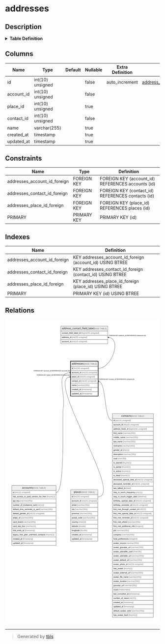 # addresses

## Description

<details>
<summary><strong>Table Definition</strong></summary>

```sql
CREATE TABLE `addresses` (
  `id` int(10) unsigned NOT NULL AUTO_INCREMENT,
  `account_id` int(10) unsigned NOT NULL,
  `place_id` int(10) unsigned DEFAULT NULL,
  `contact_id` int(10) unsigned NOT NULL,
  `name` varchar(255) COLLATE utf8mb4_unicode_ci DEFAULT NULL,
  `created_at` timestamp NULL DEFAULT NULL,
  `updated_at` timestamp NULL DEFAULT NULL,
  PRIMARY KEY (`id`),
  KEY `addresses_account_id_foreign` (`account_id`),
  KEY `addresses_contact_id_foreign` (`contact_id`),
  KEY `addresses_place_id_foreign` (`place_id`),
  CONSTRAINT `addresses_account_id_foreign` FOREIGN KEY (`account_id`) REFERENCES `accounts` (`id`) ON DELETE CASCADE,
  CONSTRAINT `addresses_contact_id_foreign` FOREIGN KEY (`contact_id`) REFERENCES `contacts` (`id`) ON DELETE CASCADE,
  CONSTRAINT `addresses_place_id_foreign` FOREIGN KEY (`place_id`) REFERENCES `places` (`id`) ON DELETE CASCADE
) ENGINE=InnoDB DEFAULT CHARSET=utf8mb4 COLLATE=utf8mb4_unicode_ci
```

</details>

## Columns

| Name | Type | Default | Nullable | Extra Definition | Children | Parents | Comment |
| ---- | ---- | ------- | -------- | --------------- | -------- | ------- | ------- |
| id | int(10) unsigned |  | false | auto_increment | [address_contact_field_label](address_contact_field_label.md) |  |  |
| account_id | int(10) unsigned |  | false |  |  | [accounts](accounts.md) |  |
| place_id | int(10) unsigned |  | true |  |  | [places](places.md) |  |
| contact_id | int(10) unsigned |  | false |  |  | [contacts](contacts.md) |  |
| name | varchar(255) |  | true |  |  |  |  |
| created_at | timestamp |  | true |  |  |  |  |
| updated_at | timestamp |  | true |  |  |  |  |

## Constraints

| Name | Type | Definition |
| ---- | ---- | ---------- |
| addresses_account_id_foreign | FOREIGN KEY | FOREIGN KEY (account_id) REFERENCES accounts (id) |
| addresses_contact_id_foreign | FOREIGN KEY | FOREIGN KEY (contact_id) REFERENCES contacts (id) |
| addresses_place_id_foreign | FOREIGN KEY | FOREIGN KEY (place_id) REFERENCES places (id) |
| PRIMARY | PRIMARY KEY | PRIMARY KEY (id) |

## Indexes

| Name | Definition |
| ---- | ---------- |
| addresses_account_id_foreign | KEY addresses_account_id_foreign (account_id) USING BTREE |
| addresses_contact_id_foreign | KEY addresses_contact_id_foreign (contact_id) USING BTREE |
| addresses_place_id_foreign | KEY addresses_place_id_foreign (place_id) USING BTREE |
| PRIMARY | PRIMARY KEY (id) USING BTREE |

## Relations

![er](addresses.svg)

---

> Generated by [tbls](https://github.com/k1LoW/tbls)
